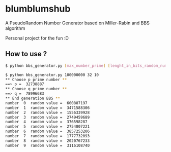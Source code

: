 # blumblumshub
A PseudoRandom Number Generator based on Miller-Rabin and BBS algorithm 

Personal project for the fun :D 

## How to use ? 

```bash
$ python bbs_generator.py [max_number_prime] [lenght_in_bits_random_numbers] [nb_numbers_to_generate] 
```


```bash
$ python bbs_generator.py 100000000 32 10 
** Choose p prime number **
==> p =  32738887
** Choose q prime number **
==> q =  78996683
** End generation BBS **
number  0  random value =  600887197
number  1  random value =  3471588306
number  2  random value =  1556339928
number  3  random value =  2749459689
number  4  random value =  376598287
number  5  random value =  2754807221
number  6  random value =  3857253206
number  7  random value =  1777732093
number  8  random value =  2020767233
number  9  random value =  3116108740

```